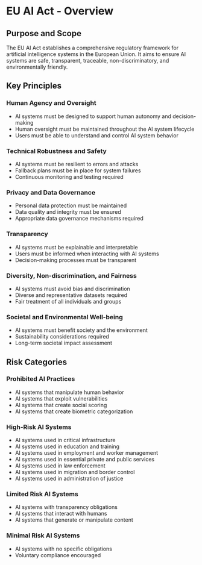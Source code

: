 # EU AI Act - Overview

## Purpose and Scope

The EU AI Act establishes a comprehensive regulatory framework for artificial intelligence systems in the European Union. It aims to ensure AI systems are safe, transparent, traceable, non-discriminatory, and environmentally friendly.

## Key Principles

### Human Agency and Oversight
- AI systems must be designed to support human autonomy and decision-making
- Human oversight must be maintained throughout the AI system lifecycle
- Users must be able to understand and control AI system behavior

### Technical Robustness and Safety
- AI systems must be resilient to errors and attacks
- Fallback plans must be in place for system failures
- Continuous monitoring and testing required

### Privacy and Data Governance
- Personal data protection must be maintained
- Data quality and integrity must be ensured
- Appropriate data governance mechanisms required

### Transparency
- AI systems must be explainable and interpretable
- Users must be informed when interacting with AI systems
- Decision-making processes must be transparent

### Diversity, Non-discrimination, and Fairness
- AI systems must avoid bias and discrimination
- Diverse and representative datasets required
- Fair treatment of all individuals and groups

### Societal and Environmental Well-being
- AI systems must benefit society and the environment
- Sustainability considerations required
- Long-term societal impact assessment

## Risk Categories

### Prohibited AI Practices
- AI systems that manipulate human behavior
- AI systems that exploit vulnerabilities
- AI systems that create social scoring
- AI systems that create biometric categorization

### High-Risk AI Systems
- AI systems used in critical infrastructure
- AI systems used in education and training
- AI systems used in employment and worker management
- AI systems used in essential private and public services
- AI systems used in law enforcement
- AI systems used in migration and border control
- AI systems used in administration of justice

### Limited Risk AI Systems
- AI systems with transparency obligations
- AI systems that interact with humans
- AI systems that generate or manipulate content

### Minimal Risk AI Systems
- AI systems with no specific obligations
- Voluntary compliance encouraged
